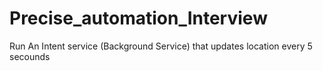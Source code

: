 # Precise_automation_Interview
Run An Intent service (Background Service) that updates location every 5 secounds
